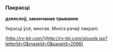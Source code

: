### Пакрасці
**дзеяслоў, закончанае трыванне**

Украсці ўсё, многае. Многа рэчаў пакралі.

<a rel="author">[http://rv-blr.com/](http://rv-blr.com/slounik.jsp?letterId=0&maskId=0&pageId=2096)</a>
